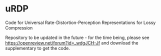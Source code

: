 # uRDP
Code for Universal Rate-Distortion-Perception Representations for Lossy Compression

Repository to be updated in the future - for the time being, please see https://openreview.net/forum?id=_wdgJCH-Jf and download the supplementary to get the code.
